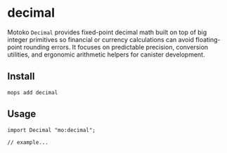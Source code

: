 # decimal

Motoko `Decimal` provides fixed-point decimal math built on top of big integer primitives so financial or currency calculations can avoid floating-point rounding errors. It focuses on predictable precision, conversion utilities, and ergonomic arithmetic helpers for canister development.

## Install
```
mops add decimal
```

## Usage
```motoko
import Decimal "mo:decimal";

// example...
```
